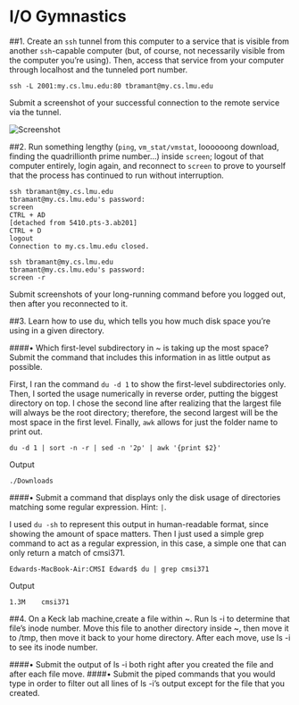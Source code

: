 I/O Gymnastics
==========

##1. Create an `ssh` tunnel from this computer to a service that is visible from another `ssh`-capable computer (but, of course, not necessarily visible from the computer you’re using). Then, access that service from your computer through localhost and the tunneled port number. 

    ssh -L 2001:my.cs.lmu.edu:80 tbramant@my.cs.lmu.edu

Submit a screenshot of your successful connection to the remote service via the tunnel.

![Screenshot](https://raw.github.com/jadengore/cmsi387/master/homework/io-gymnastics/ssh-tunnel.png)

##2. Run something lengthy (`ping`, `vm_stat/vmstat`, loooooong download, finding the quadrillionth prime number...) inside `screen`; logout of that computer entirely, login again, and reconnect to `screen` to prove to yourself that the process has continued to run without interruption.

    ssh tbramant@my.cs.lmu.edu
    tbramant@my.cs.lmu.edu's password: 
    screen
    CTRL + AD
    [detached from 5410.pts-3.ab201]
    CTRL + D
    logout
    Connection to my.cs.lmu.edu closed.

    ssh tbramant@my.cs.lmu.edu
    tbramant@my.cs.lmu.edu's password:
    screen -r

Submit screenshots of your long-running command before you logged out, then after you reconnected to it.

##3. Learn how to use du, which tells you how much disk space you’re using in a given directory.

####• Which first-level subdirectory in ~ is taking up the most space? Submit the command that includes this information in as little output as possible.

First, I ran the command `du -d 1` to show the first-level subdirectories only. Then, I sorted the usage numerically in reverse order, putting the biggest directory on top. I chose the second line after realizing that the largest file will always be the root directory; therefore, the second largest will be the most space in the first level. Finally, `awk` allows for just the folder name to print out.

    du -d 1 | sort -n -r | sed -n '2p' | awk '{print $2}'

Output
    
    ./Downloads


####• Submit a command that displays only the disk usage of directories matching some regular expression. Hint: `|`.

I used `du -sh` to represent this output in human-readable format, since showing the amount of space matters. Then I just used a simple grep command to act as a regular expression, in this case, a simple one that can only return a match of cmsi371.

    Edwards-MacBook-Air:CMSI Edward$ du | grep cmsi371
    
Output

    1.3M    cmsi371

##4. On a Keck lab machine,create a file within ~. Run ls -i to determine that file’s inode number. Move this file to another directory inside ~, then move it to /tmp, then move it back to your home directory. After each move, use ls -i to see its inode number.

####• Submit the output of ls -i both right after you created the file and after each file move.
####• Submit the piped commands that you would type in order to filter out all lines of ls -i’s output except for the file that you created.
